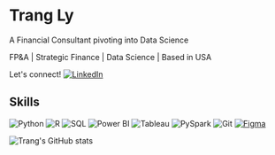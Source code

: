   # Trang Ly
  
  A Financial Consultant pivoting into Data Science
  
  FP&A | Strategic Finance | Data Science | Based in USA

  Let's connect!
  [![LinkedIn](https://img.shields.io/badge/-LinkedIn-0077B5?style=flat&logo=linkedin&logoColor=white)](https://www.linkedin.com/in/trangly901) 
  
  ## Skills
  ![Python](https://img.shields.io/badge/Python-3776AB?style=flat&logo=python&logoColor=white)
  ![R](https://img.shields.io/badge/R-276DC3?style=flat&logo=r&logoColor=white)
  ![SQL](https://img.shields.io/badge/SQL-336791?style=flat&logo=postgresql&logoColor=white)
  ![Power BI](https://img.shields.io/badge/PowerBI-F2C811?style=flat&logo=powerbi&logoColor=black)
  ![Tableau](https://img.shields.io/badge/Tableau-E97627?style=flat&logo=tableau&logoColor=white)
  ![PySpark](https://img.shields.io/badge/PySpark-E34A1F?style=flat&logo=apache-spark&logoColor=white)
  ![Git](https://img.shields.io/badge/Git-F05032?style=flat&logo=git&logoColor=white)
  [![Figma](https://img.shields.io/badge/Figma-F24E1E?style=flat&logo=figma&logoColor=white)](https://www.figma.com/)



  ![Trang's GitHub stats](https://github-readme-stats.vercel.app/api?username=tly23&show_icons=true&theme=dark)

  

<!---
tly23/tly23 is a ✨ special ✨ repository because its `README.md` (this file) appears on your GitHub profile.
You can click the Preview link to take a look at your changes.
--->

